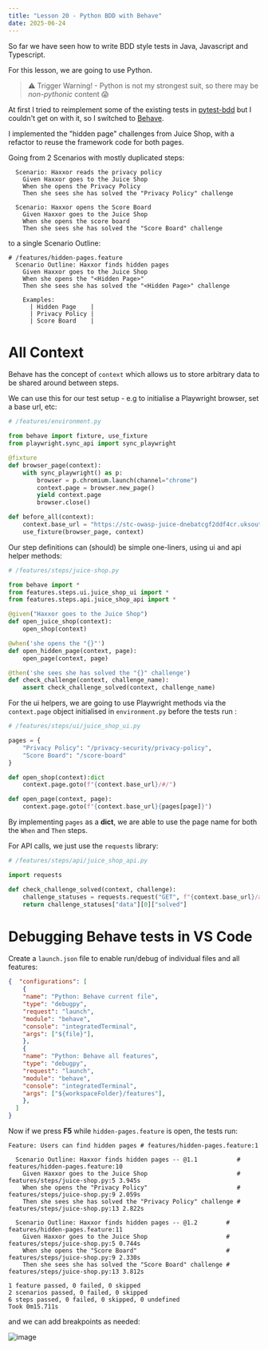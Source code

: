 ```yaml
---
title: "Lesson 20 - Python BDD with Behave"
date: 2025-06-24
---
```

So far we have seen how to write BDD style tests in Java, Javascript and Typescript.

For this lesson, we are going to use Python.

> ⚠️ Trigger Warning! - Python is not my strongest suit, so there may be _non-pythonic_ content 😱

At first I tried to reimplement some of the existing tests in [pytest-bdd](https://pytest-bdd.readthedocs.io/en/stable/#) but I couldn't get on with it, so I switched to [Behave](https://behave.readthedocs.io/en/stable/index.html).

I implemented the "hidden page" challenges from Juice Shop, with a refactor to reuse the framework code for both pages.

Going from 2 Scenarios with mostly duplicated steps:
```gherkin
  Scenario: Haxxor reads the privacy policy
    Given Haxxor goes to the Juice Shop
    When she opens the Privacy Policy
    Then she sees she has solved the "Privacy Policy" challenge

  Scenario: Haxxor opens the Score Board
    Given Haxxor goes to the Juice Shop
    When she opens the score board
    Then she sees she has solved the "Score Board" challenge
```

to a single Scenario Outline:
```gherkin
# /features/hidden-pages.feature
  Scenario Outline: Haxxor finds hidden pages
    Given Haxxor goes to the Juice Shop
    When she opens the "<Hidden Page>"
    Then she sees she has solved the "<Hidden Page>" challenge

    Examples:
      | Hidden Page    |
      | Privacy Policy |
      | Score Board    |
```

# All Context
Behave has the concept of `context` which allows us to store arbitrary data to be shared around between steps.

We can use this for our test setup  - e.g to initialise a Playwright browser, set a base url, etc:
```python
# /features/environment.py

from behave import fixture, use_fixture
from playwright.sync_api import sync_playwright

@fixture
def browser_page(context):
    with sync_playwright() as p:
        browser = p.chromium.launch(channel="chrome")
        context.page = browser.new_page()
        yield context.page
        browser.close()

def before_all(context):
    context.base_url = "https://stc-owasp-juice-dnebatcgf2ddf4cr.uksouth-01.azurewebsites.net"
    use_fixture(browser_page, context)
```

Our step definitions can (should) be simple one-liners, using ui and api helper methods:
```python
# /features/steps/juice-shop.py

from behave import *
from features.steps.ui.juice_shop_ui import *
from features.steps.api.juice_shop_api import *

@given("Haxxor goes to the Juice Shop")
def open_juice_shop(context):
    open_shop(context)

@when('she opens the "{}"')
def open_hidden_page(context, page):
    open_page(context, page)

@then('she sees she has solved the "{}" challenge')
def check_challenge(context, challenge_name):
    assert check_challenge_solved(context, challenge_name)
```

For the ui helpers, we are going to use Playwright methods via the `context.page` object initialised in `environment.py` before the tests run :
```python
# /features/steps/ui/juice_shop_ui.py

pages = {
    "Privacy Policy": "/privacy-security/privacy-policy",
    "Score Board": "/score-board"
}

def open_shop(context):dict
    context.page.goto(f"{context.base_url}/#/")

def open_page(context, page):
    context.page.goto(f"{context.base_url}{pages[page]}")
```
By implementing `pages` as a **dict**, we are able to use the page name for both the `When` and `Then` steps.

For API calls, we just use the `requests` library:
```python
# /features/steps/api/juice_shop_api.py

import requests

def check_challenge_solved(context, challenge):
    challenge_statuses = requests.request("GET", f"{context.base_url}/api/Challenges/?name={challenge}").json()
    return challenge_statuses["data"][0]["solved"]
```

# Debugging Behave tests in VS Code
Create a `launch.json` file to enable run/debug of individual files and all features:
```json
{  "configurations": [
    {
    "name": "Python: Behave current file",
    "type": "debugpy",
    "request": "launch",
    "module": "behave",
    "console": "integratedTerminal",
    "args": ["${file}"],
    },
    {
    "name": "Python: Behave all features",
    "type": "debugpy",
    "request": "launch",
    "module": "behave",
    "console": "integratedTerminal",
    "args": ["${workspaceFolder}/features"],
    },
  ]
}
```

Now if we press **F5** while `hidden-pages.feature` is open, the tests run:
```
Feature: Users can find hidden pages # features/hidden-pages.feature:1

  Scenario Outline: Haxxor finds hidden pages -- @1.1           # features/hidden-pages.feature:10
    Given Haxxor goes to the Juice Shop                         # features/steps/juice-shop.py:5 3.945s
    When she opens the "Privacy Policy"                         # features/steps/juice-shop.py:9 2.059s
    Then she sees she has solved the "Privacy Policy" challenge # features/steps/juice-shop.py:13 2.822s

  Scenario Outline: Haxxor finds hidden pages -- @1.2        # features/hidden-pages.feature:11
    Given Haxxor goes to the Juice Shop                      # features/steps/juice-shop.py:5 0.744s
    When she opens the "Score Board"                         # features/steps/juice-shop.py:9 2.330s
    Then she sees she has solved the "Score Board" challenge # features/steps/juice-shop.py:13 3.812s

1 feature passed, 0 failed, 0 skipped
2 scenarios passed, 0 failed, 0 skipped
6 steps passed, 0 failed, 0 skipped, 0 undefined
Took 0m15.711s
```

and we can add breakpoints as needed:

![image](https://github.com/user-attachments/assets/1756cbde-6c81-4244-ad45-156bab07a857)

